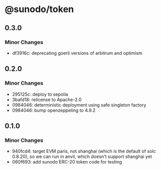 # @sunodo/token

## 0.3.0

### Minor Changes

-   df3916c: deprecating goerli versions of arbitrum and optimism

## 0.2.0

### Minor Changes

-   295125c: deploy to sepolia
-   3bafd18: relicense to Apache-2.0
-   0984046: deterministic deployment using safe singleton factory
-   0984046: bump openzeppeling to 4.9.2

## 0.1.0

### Minor Changes

-   940fcd4: target EVM paris, not shanghai (which is the default of solc 0.8.20), so we can run in anvil, which doesn't support shanghai yet
-   060f693: add sunodo ERC-20 token code for testing
